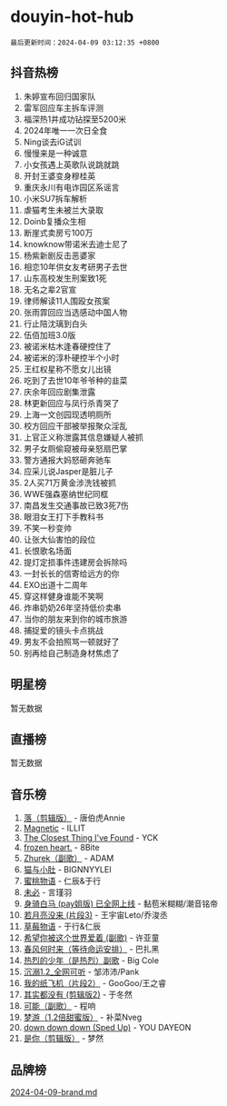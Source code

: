 # douyin-hot-hub

`最后更新时间：2024-04-09 03:12:35 +0800`

## 抖音热榜

1. 朱婷宣布回归国家队
1. 雷军回应车主拆车评测
1. 福深热1井成功钻探至5200米
1. 2024年唯一一次日全食
1. Ning谈去iG试训
1. 慢慢来是一种诚意
1. 小女孩遇上英歌队说跳就跳
1. 开封王婆变身穆桂英
1. 重庆永川有电诈园区系谣言
1. 小米SU7拆车解析
1. 虐猫考生未被兰大录取
1. Doinb复播众生相
1. 断崖式卖房亏100万
1. knowknow带诺米去迪士尼了
1. 杨紫新剧反击恶婆家
1. 相恋10年供女友考研男子去世
1. 山东高校发生刑案致1死
1. 无名之辈2官宣
1. 律师解读11人围殴女孩案
1. 张雨霏回应当选感动中国人物
1. 行止陪沈璃到白头
1. 伍佰加班3.0版
1. 被诺米枯木逢春硬控住了
1. 被诺米的淳朴硬控半个小时
1. 王红权星称不愿女儿出镜
1. 吃到了去世10年爷爷种的韭菜
1. 庆余年回应剧集泄露
1. 林更新回应与凤行杀青哭了
1. 上海一文创园现透明厕所
1. 校方回应干部被举报聚众淫乱
1. 上官正义称泄露其信息嫌疑人被抓
1. 男子女厕偷窥被母亲怒扇巴掌
1. 警方通报大妈怒砸奔驰车
1. 应采儿说Jasper是脏儿子
1. 2人买71万黄金涉洗钱被抓
1. WWE强森塞纳世纪同框
1. 南昌发生交通事故已致3死7伤
1. 眼泪女王打下手教科书
1. 不笑一秒变帅
1. 让张大仙害怕的段位
1. 长恨歌名场面
1. 提灯定损事件违建房会拆除吗
1. 一封长长的信寄给远方的你
1. EXO出道十二周年
1. 穿这样健身谁能不笑啊
1. 炸串奶奶26年坚持低价卖串
1. 当你的朋友来到你的城市旅游
1. 捕捉爱的镜头卡点挑战
1. 男友不会拍照骂一顿就好了
1. 别再给自己制造身材焦虑了

## 明星榜

暂无数据

## 直播榜

暂无数据

## 音乐榜

1. [落（剪辑版）](https://sf5-hl-cdn-tos.douyinstatic.com/obj/tos-cn-ve-2774/o0h6HvN1BBbli9LtU3i5fQIleBQMF5Cg4TZmmC) - 唐伯虎Annie
1. [Magnetic](https://sf27-cdn-tos.douyinstatic.com/obj/tos-cn-ve-2774/oAQCYdBNZfLACGDmVFAsfAtpy32tqErgQ3XgBN) - ILLIT
1. [The Closest Thing I've Found](https://sf3-cdn-tos.douyinstatic.com/obj/tos-cn-ve-2774/514ab5d9146f4d2ca454b7adff8e5e4d) - YCK
1. [frozen heart.](https://sf3-cdn-tos.douyinstatic.com/obj/tos-cn-ve-2774/oIIWJfyjIACZA9zQMtnJ6hQQhFC4vhCupoRBsO) - 8Bite
1. [Zhurek（副歌）](https://sf3-cdn-tos.douyinstatic.com/obj/tos-cn-ve-2774/ooQm8FBZQDlf0btEYgVpCcSCQfrdJGBEKZYBGS) - ADAM
1. [猫与小肚](https://sf6-cdn-tos.douyinstatic.com/obj/tos-cn-ve-2774/osZeoClMECgK8DYl6VebABgbchEtPYQjZEnRtd) - BIGNNYYLEI
1. [蜜桃物语](https://sf5-hl-cdn-tos.douyinstatic.com/obj/tos-cn-ve-2774/oIhOSCZtIACtYU4XQkngiW9kCBfVD1Fz9IYeqL) - 仁辰&于行
1. [未必](https://sf5-hl-cdn-tos.douyinstatic.com/obj/tos-cn-ve-2774/ogntQMFnKQDZUgTCYuJgfLEtleYZZFxBQqhhFB) - 言瑾羽
1. [身骑白马 (pay姐版) 已全网上线](https://sf5-hl-cdn-tos.douyinstatic.com/obj/tos-cn-ve-2774/oQLO5ZgLsFkaDhdIIveF2zUCgfweY0gWaH4AQG) - 黏苞米糊糊/潮音铭帝
1. [若月亮没来 (片段3)](https://sf3-cdn-tos.douyinstatic.com/obj/tos-cn-ve-2774/okfyEUsGW1B1ovJi5JiN9IjvAT2lMwA054GoEB) - 王宇宙Leto/乔浚丞
1. [草莓物语](https://sf3-cdn-tos.douyinstatic.com/obj/tos-cn-ve-2774/okynhJ7jEAIIZBfsLgYMEI8QC3WbQNN66RKzhT) - 于行&仁辰
1. [希望你被这个世界爱着 (副歌)](https://sf5-hl-cdn-tos.douyinstatic.com/obj/tos-cn-ve-2774/oUHCmWQfZlE3QQBKBeD8rCFLpJzPgCpImhsxMt) - 许亚童
1. [春风何时来（等待命运安排）](https://sf5-hl-cdn-tos.douyinstatic.com/obj/tos-cn-ve-2774/oICBNbD3gelMfB4WgiD1KI2jQtXZE2FgHLwtsl) - 巴扎黑
1. [热烈的少年（是热烈）副歌](https://sf6-cdn-tos.douyinstatic.com/obj/tos-cn-ve-2774/owVNI0CLDAUMtSz6TEYvfFBFL4UDFFhLfgK8fa) - Big Cole
1. [沉溺1.2_全网可听](https://sf5-hl-cdn-tos.douyinstatic.com/obj/tos-cn-ve-2774/ok2QoiBqsWAX9McZmWiI9gAB0EzwD4Xj6yfmtH) - 邹沛沛/Pank
1. [我的纸飞机（片段2）](https://sf5-hl-cdn-tos.douyinstatic.com/obj/tos-cn-ve-2774/oM2ZrKcg2CD5AeRB2gkeXOFB1IxAGJdZPazYHf) - GooGoo/王之睿
1. [其实都没有 (剪辑版2)](https://sf5-hl-cdn-tos.douyinstatic.com/obj/tos-cn-ve-2774/oEBNQenHZtBhxYjGgUDQk0BCHTigQafgFlbQ7k) - 于冬然
1. [可能（副歌）](https://sf5-hl-cdn-tos.douyinstatic.com/obj/tos-cn-ve-2774/cde1731888894259b333569393c2fb51) - 程响
1. [梦游（1.2倍甜蜜版）](https://sf5-hl-cdn-tos.douyinstatic.com/obj/tos-cn-ve-2774/o4gyAUm8hwufoEABmwVIiQtHsFuGzAEEWtNMzo) - 补菜Nveg
1. [down down down (Sped Up)](https://sf6-cdn-tos.douyinstatic.com/obj/tos-cn-ve-2774/ow80iABiXIO9DsFwK6WeZKMaJRi3BPJAotDy8m) - YOU DAYEON
1. [是你（剪辑版）](https://sf5-hl-cdn-tos.douyinstatic.com/obj/tos-cn-ve-2774/46019dae783c4c969944217fe1cfafc4) - 梦然

## 品牌榜

[2024-04-09-brand.md](2024-04-09-brand.md)
